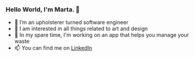 ### Hello World, I'm Marta. 👋

- 🧵 I’m an upholsterer turned software engineer
- 🌱 I am interested in all things related to art and design
- 🔨 In my spare time, I'm working on an app that helps you manage your waste 
- 📫 You can find me on [LinkedIn](https://www.linkedin.com/in/marta-solomianko/)





<!--
**MartaSolomianko/MartaSolomianko** is a ✨ _special_ ✨ repository because its `README.md` (this file) appears on your GitHub profile.

Here are some ideas to get you started:

- 🔭 I’m currently working on ...
- 🌱 I’m currently learning ...
- 👯 I’m looking to collaborate on ...
- 🤔 I’m looking for help with ...
- 💬 Ask me about ...
- 📫 How to reach me: ...
- 😄 Pronouns: ...
- ⚡ Fun fact: ...
-->
